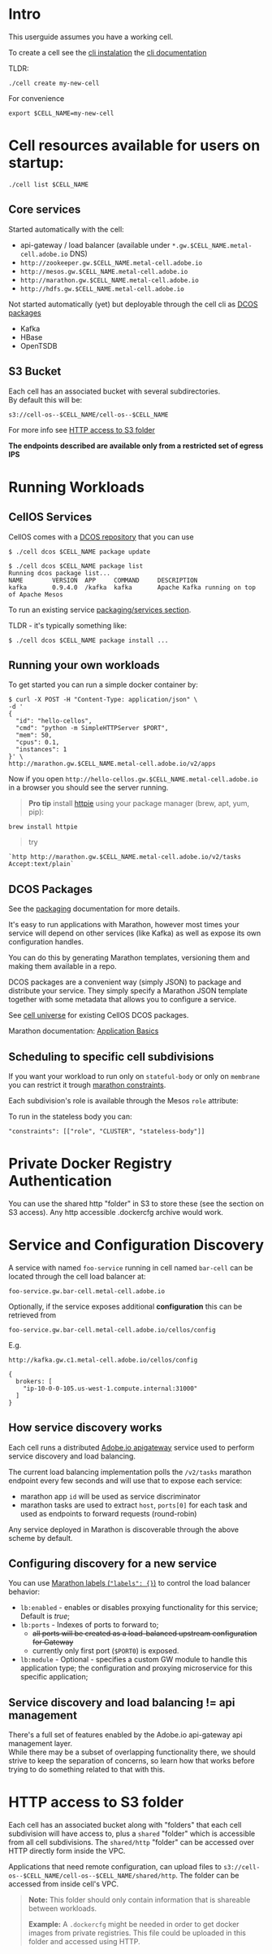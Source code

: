 # Intro

This userguide assumes you have a working cell.

To create a cell see the [cli instalation](https://git.corp.adobe.com/metal-cell/cell-os#install) the [cli documentation](https://git.corp.adobe.com/metal-cell/cell-os/blob/master/docs/cli.md)

TLDR: 

    ./cell create my-new-cell

For convenience 

    export $CELL_NAME=my-new-cell

# Cell resources available for users on startup:

    ./cell list $CELL_NAME 

## Core services

Started automatically with the cell:

*  api-gateway / load balancer (available under `*.gw.$CELL_NAME.metal-cell.adobe.io` DNS)
* `http://zookeeper.gw.$CELL_NAME.metal-cell.adobe.io`
* `http://mesos.gw.$CELL_NAME.metal-cell.adobe.io`
* `http://marathon.gw.$CELL_NAME.metal-cell.adobe.io`
* `http://hdfs.gw.$CELL_NAME.metal-cell.adobe.io`

Not started automatically (yet) but deployable through the cell cli as [DCOS packages](https://git.corp.adobe.com/metal-cell/cell-universe)

* Kafka
* HBase 
* OpenTSDB

## S3 Bucket
Each cell has an associated bucket with several subdirectories.  
By default this will be:

    s3://cell-os--$CELL_NAME/cell-os--$CELL_NAME

For more info see [HTTP access to S3 folder](#HTTP-access-to-S3-folder)

**The endpoints described are available only from a restricted set of egress IPS**

# Running Workloads

## CellOS Services

CellOS comes with a [DCOS repository](https://git.corp.adobe.com/metal-cell/cell-universe) that you can use 

    $ ./cell dcos $CELL_NAME package update
    
    $ ./cell dcos $CELL_NAME package list
    Running dcos package list...
    NAME        VERSION  APP     COMMAND     DESCRIPTION
    kafka       0.9.4.0  /kafka  kafka       Apache Kafka running on top of Apache Mesos

To run an existing service [packaging/services section](packaging.md#core-cellos-services).

TLDR - it's typically something like:

    $ ./cell dcos $CELL_NAME package install ...

## Running your own workloads

To get started you can run a simple docker container by:

```
$ curl -X POST -H "Content-Type: application/json" \
-d '
{
  "id": "hello-cellos",
  "cmd": "python -m SimpleHTTPServer $PORT", 
  "mem": 50, 
  "cpus": 0.1, 
  "instances": 1
}' \
http://marathon.gw.$CELL_NAME.metal-cell.adobe.io/v2/apps
```

Now if you open `http://hello-cellos.gw.$CELL_NAME.metal-cell.adobe.io` in a browser you should see the server running.

> **Pro tip**
> install [httpie](https://github.com/jkbrzt/httpie) using your package manager (brew, apt, yum, pip):
```    
brew install httpie
```
> try
```
`http http://marathon.gw.$CELL_NAME.metal-cell.adobe.io/v2/tasks Accept:text/plain`
```

## DCOS Packages

See the [packaging](packaging.md) documentation for more details.

It's easy to run applications with Marathon, however most times your service will depend on other services (like Kafka) as well as expose its own configuration handles.

You can do this by generating Marathon templates, versioning them and making them available in a repo.

DCOS packages are a convenient way (simply JSON) to package and distribute your service. 
They simply specify a Marathon JSON template together with some metadata that allows you to configure a service. 

See [cell universe](https://git.corp.adobe.com/metal-cell/cell-universe) for existing CellOS DCOS packages.  

Marathon documentation: [Application Basics](https://mesosphere.github.io/marathon/docs/application-basics.html)

## Scheduling to specific cell subdivisions

If you want your workload to run only on `stateful-body` or only on `membrane` you can restrict it
trough [marathon constraints](https://github.com/mesosphere/marathon/blob/master/docs/docs/constraints.md).

Each subdivision's role is available through the Mesos `role` attribute:

To run in the stateless body you can:

    "constraints": [["role", "CLUSTER", "stateless-body"]]

# Private Docker Registry Authentication

You can use the shared http "folder" in S3 to store these (see the section on S3 access).
Any http accessible .dockercfg archive would work.


# Service and Configuration Discovery 

A service with named `foo-service` running in cell named `bar-cell` can be located through the cell load balancer at:

```
foo-service.gw.bar-cell.metal-cell.adobe.io
```

Optionally, if the service exposes additional **configuration** this can be retrieved from

```
foo-service.gw.bar-cell.metal-cell.adobe.io/cellos/config
```

E.g. 

```
http://kafka.gw.c1.metal-cell.adobe.io/cellos/config

{
  brokers: [
    "ip-10-0-0-105.us-west-1.compute.internal:31000"
  ]
}
```

## How service discovery works

Each cell runs a distributed [Adobe.io apigateway](https://github.com/adobe-apiplatform/apigateway) service
used to perform service discovery and load balancing.

The current load balancing implementation polls the `/v2/tasks` marathon endpoint every few seconds and will use that to expose each service:

* marathon app `id` will be used as service discriminator
* marathon tasks are used to extract `host`, `ports[0]` for each task and used as endpoints to forward requests (round-robin)

Any service deployed in Marathon is discoverable through the above scheme by default.

## Configuring discovery for a new service

You can use [Marathon labels (`"labels": {}`)](https://github.com/mesosphere/marathon/blob/master/examples/labels.json) to control the load balancer behavior: 

* `lb:enabled` - enables or disables proxying functionality for this service; Default is *true*;
* `lb:ports` - Indexes of ports to forward to;
  * ~~all ports will be created as a load-balanced upstream configuration for Gateway~~
  * currently only first port (`$PORT0`) is exposed.
* `lb:module` - Optional - specifies a custom GW module to handle this application type; the configuration and proxying microservice for this specific application;

## Service discovery and load balancing != api management

There's a full set of features enabled by the Adobe.io api-gateway api management layer.  
While there may be a subset of overlapping functionality there, we should strive to keep the separation of concerns, so learn how that works before trying to do something related to that with this.



# HTTP access to S3 folder

Each cell has an associated bucket along with "folders" that each cell subdivision will have access to, plus a `shared` "folder" which is accessible from all cell subdivisions.
The `shared/http` "folder" can be accessed over HTTP directly form inside the VPC.

Applications that need remote configuration, can upload files to `s3://cell-os--$CELL_NAME/cell-os--$CELL_NAME/shared/http`. The folder can be accessed from inside cell's VPC. 

> **Note:** This folder should only contain information that is shareable between workloads.
> 
> **Example:** A `.dockercfg` might be needed in order to get docker images from private registries. This file could be uploaded in this folder and accessed using HTTP.
